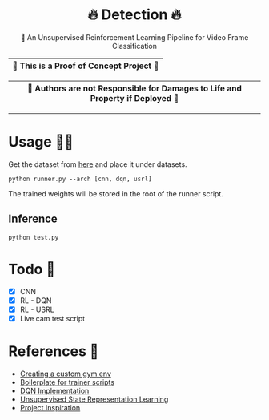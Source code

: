<div align="center">

# 🔥 Detection 🔥
🧠 An Unsupervised Reinforcement Learning Pipeline for Video Frame Classification

| **🚧 This is a Proof of Concept Project 🚧** |
|:-------------------:|

| **🚧 Authors are not Responsible for Damages to Life and Property if Deployed 🚧** |
|:-------------------:|

---

</div>

# Usage 👨‍💻
Get the dataset from [here](https://drive.google.com/drive/folders/1HznoBFEd6yjaLFlSmkUGARwCUzzG4whq?usp=sharing) and 
place it under datasets. 
```shell
python runner.py --arch [cnn, dqn, usrl]
```
The trained weights will be stored in the root of the runner script. 

## Inference
```shell
python test.py
```

# Todo 📜
- [x] CNN
- [x] RL - DQN
- [x] RL - USRL
- [x] Live cam test script

# References 📑

- [Creating a custom gym env](https://towardsdatascience.com/creating-a-custom-openai-gym-environment-for-stock-trading-be532be3910e)
- [Boilerplate for trainer scripts](https://github.com/pytorch/examples/blob/master/mnist/main.py)
- [DQN Implementation](https://github.com/Syzygianinfern0/Stable-Baselines)
- [Unsupervised State Representation Learning](https://github.com/mila-iqia/atari-representation-learning)
- [Project Inspiration](https://github.com/arpit-jadon/FireNet-LightWeight-Network-for-Fire-Detection)